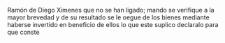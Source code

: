 Ramón de Diego Ximenes que no se han ligado; mando se verifique a la mayor brevedad y de su resultado se le oegue de los bienes mediante haberse invertido en beneficio de ellos lo que este suplico declaralo para que conste